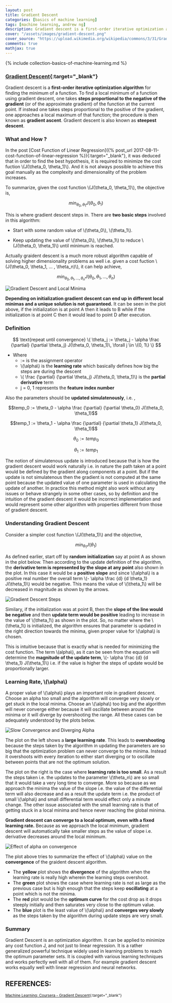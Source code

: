 ```yaml
---
layout: post
title: Gradient Descent
categories: [basics of machine learning]
tags: [machine learning, andrew ng]
description: Gradient descent is a first-order iterative optimization algorithm for finding the minimum of a function
cover: "/assets/images/gradient-descent.png"
cover_source: "https://upload.wikimedia.org/wikipedia/commons/3/31/Gradient99.png"
comments: true
mathjax: true
---
```


{% include collection-basics-of-machine-learning.md %}

### [Gradient Descent](https://en.wikipedia.org/wiki/Gradient_descent){:target="_blank"}
Gradient descent is a **first-order iterative optimization algorithm** for finding the minimum of a function. To find a local minimum of a function using gradient descent, one takes **steps proportional to the negative of the gradient** (or of the approximate gradient) of the function at the current point. If instead one takes steps proportional to the positive of the gradient, one approaches a local maximum of that function; the procedure is then known as **gradient ascent**. Gradient descent is also known as **steepest descent**. 

### What and How ?
In the post [Cost Function of Linear Regression]({% post_url 2017-08-11-cost-function-of-linear-regression %}){:target="_blank"}, it was deduced that in order to find the best hypothesis, it is required to minimize the cost fuction \\(J(\theta_0, \theta_1)\\). And it is not always possible to achieve this goal manually as the complexity and dimensionality of the problem increases. 

To summarize, given the cost function \\(J(\theta_0, \theta_1)\\), the objective is, 

$$min_{\theta_0, \theta_1}J(\theta_0, \theta_1) $$

This is where gradient descent steps in. There are **two basic steps** involved in this algorithm:

* Start with some random value of \\(\theta_0\\), \\(\theta_1\\).

* Keep updating the value of \\(\theta_0\\), \\(\theta_1\\) to reduce \\(J(\theta_0, \theta_1)\\) until minimum is reached.

Actually graident descent is a much more robust algorithm capable of solving higher dimensionality problems as well i.e. given a cost fuction \\(J(\theta_0, \theta_1, ... , \theta_n)\\), it can help achieve, 

$$min_{\theta_0, \theta_1, ... , \theta_n}J(\theta_0, \theta_1, ... , \theta_n)$$

![Gradient Descent and Local Minima](/assets/2017-08-15-gradient-descent/fig-1-gradient-descent.png?raw=true)

**Depending on initialization gradient descent can end up in different local minimas and a unique solution is not guaranteed.** It can be seen in the plot above, if the initialization is at point A then it leads to B while if the initialization is at point C then it would lead to point D after execution.

### Definition

$$
\text{repeat until convergence} \{ \theta_j := \theta_j - \alpha \frac {\partial} {\partial \theta_j} J(\theta_0, \theta_1)\, \forall j \in \{0, 1\} \}
$$

* Where 
  * := is the assignment operator
  * \\(\alpha\\) is the **learning rate** which basically defines how big the steps are during the descent
  * \\( \frac {\partial} {\partial \theta_j} J(\theta_0, \theta_1)\\) is the **partial derivative** term
  * j = 0, 1 represents the **feature index number**

Also the parameters should be **updated simulatenously**, i.e. , 

$$temp_0 := \theta_0 - \alpha \frac {\partial} {\partial \theta_0} J(\theta_0, \theta_1)$$

$$temp_1 := \theta_1 - \alpha \frac {\partial} {\partial \theta_1} J(\theta_0, \theta_1)$$

$$\theta_0 := temp_0$$

$$\theta_1 := temp_1$$

The notion of simulatenous update is introduced because that is how the gradient descent would work naturally i.e. in nature the path taken at a point would be defined by the gradient along components at a point. But if the update is not simulatenous then the gradient is not computed at the same point because the updated value of one parameter is used in calculating the update of another. In practice this method might also work without any issues or behave strangely in some other cases, so by definition and the intuition of the gradient descent it would be incorrect implementation and would represent some other algorithm with properties different from those of gradient descent.

### Understanding Gradient Descent
Consider a simpler cost function \\(J(\theta_1)\\) and the objective, 

$$min_{\theta_1} J(\theta_1)$$

As defined earlier, start off by **random initialization** say at point A as shown in the plot below. Then according to the update definition of the algorithm, the **derivative term is represented by the slope at any point** also shown in the plot. In this case it would be a **positive slope** and since \\(\alpha\\) is a positive real number the overall term \\(- \alpha \frac {d} {d \theta_1} J(\theta_1)\\) would be negative. This means the value of \\(\theta_1\\) will be decreased in magnitude as shown by the arrows.

![Gradient Descent Steps](/assets/2017-08-15-gradient-descent/fig-2-gradient-descent-steps.gif?raw=true)

Similary, if the initialization was at point B, then the **slope of the line would be negative** and then **update term would be positive** leading to increase in the value of \\(\theta_1\\) as shown in the plot. So, no matter where the \\(\theta_1\\) is initialized, the algorithm ensures that parameter is updated in the right direction towards the minima, given proper value for \\(\alpha\\) is chosen.

This is intuitive because that is exactly what is needed for minimizing the cost function. The term \\(alpha\\), as it can be seen from the equation will determine the **magnitude of the update term**, \\(- \alpha \frac {d} {d \theta_1} J(\theta_1)\\) i.e. if the value is higher the steps of update would be proportionally larger.

### Learning Rate, \\(\alpha\\)
A proper value of \\(\alpha\\) plays an important role in gradient descent. Choose an alpha too small and the algorithm will converge very slowly or get stuck in the local minima. Choose an \\(\alpha\\) too big and the algorithm will never converge either because it will oscillate between around the minima or it will diverge by overshooting the range. All these cases can be adequately understood by the plots below.

![Slow Convergence and Diverging Alpha](/assets/2017-08-15-gradient-descent/fig-3-slow-convergence-and-diverging-alpha.png?raw=true)

The plot on the left shows a **large learning rate**. This leads to **overshooting** because the steps taken by the algorithm in updating the parameters are so big that the optimization problem can never converge to the minima. Instead it overshoots with every iteration to either start diverging or to oscillate between points that are not the optimum solution.

The plot on the right is the case where **learning rate is too small**. As a result the steps taken i.e. the updates to the parameter \\(\theta_n\\) are so small that it would take a very long time to converge. More so because as we approach the minima the value of the slope i.e. the value of the differential term will also decrease and as a result the update term i.e. the product of small \\(\alpha\\) and small differential term would effect only a minute change. The other issue associated with the small learning rate is that of getting stuck in a local minima and hence never reaching the global minima.

**Gradient descent can converge to a local optimum, even with a fixed learning rate.** Because as we approach the local minimum, gradient descent will automatically take smaller steps as the value of slope i.e. derivative decreases around the local minimum.

![Effect of alpha on convergence](/assets/2017-08-15-gradient-descent/fig-4-effect-of-learning-rate.jpeg?raw=true)

The plot above tries to summarize the effect of \\(\alpha\\) value on the **convergence** of the graident descent algorithm. 

* The **yellow** plot shows the **divergence** of the algorithm when the learning rate is really high wherein the learning steps overshoot. 
* The **green** plot shows the case where learning rate is not as large as the previous case but is high enough that the steps keep **oscillating** at a point which is not the minima.
* The **red** plot would be the **optimum curve** for the cost drop as it drops steeply initially and then saturates very close to the optimum value.
* The **blue** plot is the least value of \\(\alpha\\) and **converges very slowly** as the steps taken by the algorithm during update steps are very small.



### Summary
Gradient Descent is an optimization algorithm. It can be applied to minimize any cost function J, and not just to linear regression. It is a rather generalized powerful technique widely used in learning problems to reach the optimum parameter sets. It is coupled with various learning techniques and works perfectly well with all of them. For example gradient descent works equally well with linear regression and neural networks.

## REFERENCES:

<small>[Machine Learning: Coursera - Gradient Descent](https://www.coursera.org/learn/machine-learning/lecture/8SpIM/gradient-descent){:target="_blank"}</small>
